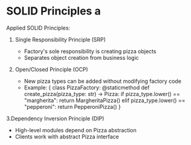 # SOLID Principles a
Applied SOLID Principles:
1. Single Responsibility Principle (SRP)
   - Factory's sole responsibility is creating pizza objects
   - Separates object creation from business logic

2. Open/Closed Principle (OCP)
   - New pizza types can be added without modifying factory code
   - Example: 
        { class PizzaFactory:
             @staticmethod
             def create_pizza(pizza_type: str) -> Pizza:
                 if pizza_type.lower() == "margherita":
                     return MargheritaPizza()
                 elif pizza_type.lower() == "pepperoni":
                     return PepperoniPizza() }

3.Dependency Inversion Principle (DIP)
  - High-level modules depend on Pizza abstraction
  - Clients work with abstract Pizza interface   
